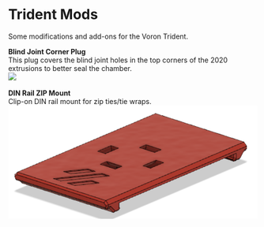 # Trident Mods

Some modifications and add-ons for the Voron Trident.

**Blind Joint Corner Plug**  
This plug covers the blind joint holes in the top corners of the 2020 extrusions to better seal the chamber.  
<img src="https://github.com/pila81/Trident_Mods/blob/main/Blind_Joint_Corner_Plug/images/Blind_Joint_Corner_Plug_2.PNG" width="250">

**DIN Rail ZIP Mount**  
Clip-on DIN rail mount for zip ties/tie wraps.  
![](./DIN_Rail_ZIP_Mount/images/DIN_Rail_ZIP_Mount_1.PNG)
